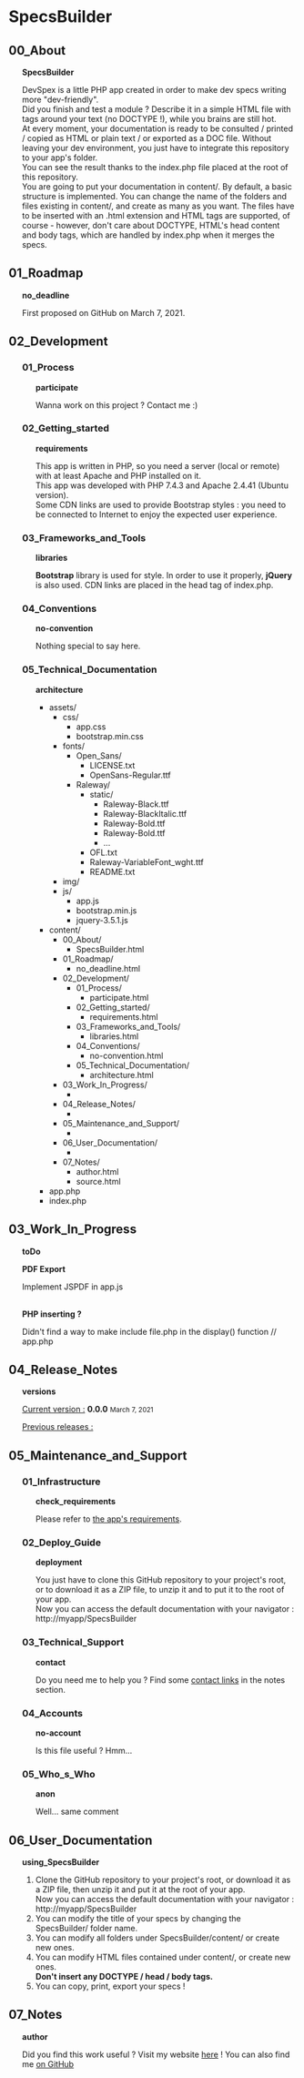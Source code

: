 <h1 id="specsTitle" class="text-center mb-3">SpecsBuilder</h1>            
            <h2 id="00_About" class="ml-1">00_About</h2><ul><strong id="SpecsBuilder" class="ml-2">SpecsBuilder</strong><p class="text-justify">DevSpex is a little PHP app created in order to make dev specs writing more "dev-friendly".<br>
Did you finish and test a module ? Describe it in a simple HTML file with tags around your text (no DOCTYPE !), while you brains are still hot. <br>
At every moment, your documentation is ready to be consulted / printed / copied as HTML or plain text / or exported as a DOC file.
Without leaving your dev environment, you just have to integrate this repository to your app's folder. <br>
You can see the result thanks to the index.php file placed at the root of this repository.<br>
You are going to put your documentation in content/. By default, a basic structure is implemented. You can change the name of the folders and files existing in content/, and create as many as you want.
The files have to be inserted with an .html extension and HTML tags are supported, of course - however, don't care about DOCTYPE, HTML's head content and body tags, which are handled by index.php when it merges the specs.</p></ul><h2 id="01_Roadmap" class="ml-1">01_Roadmap</h2><ul><strong id="no_deadline" class="ml-2">no_deadline</strong><p class="text-justify">First proposed on GitHub on March 7, 2021.<br></p></ul><h2 id="02_Development" class="ml-1">02_Development</h2><ul><h3 id="01_Process" class="ml-2">01_Process</h3><ul><strong id="participate" class="ml-3">participate</strong><p class="text-justify">Wanna work on this project ? Contact me :)</p></ul><h3 id="02_Getting_started" class="ml-2">02_Getting_started</h3><ul><strong id="requirements" class="ml-3">requirements</strong><p class="text-justify">This app is written in PHP, so you need a server (local or remote) with at least Apache and PHP installed on it.<br>
This app was developed with PHP 7.4.3 and Apache 2.4.41 (Ubuntu version).<br>
Some CDN links are used to provide Bootstrap styles : you need to be connected to Internet to enjoy the expected user experience.</p></ul><h3 id="03_Frameworks_and_Tools" class="ml-2">03_Frameworks_and_Tools</h3><ul><strong id="libraries" class="ml-3">libraries</strong><p class="text-justify"><b>Bootstrap</b> library is used for style. In order to use it properly, <b>jQuery</b> is also used. CDN links are placed in the head tag of index.php.</p></ul><h3 id="04_Conventions" class="ml-2">04_Conventions</h3><ul><strong id="no-convention" class="ml-3">no-convention</strong><p class="text-justify">Nothing special to say here.</p></ul><h3 id="05_Technical_Documentation" class="ml-2">05_Technical_Documentation</h3><ul><strong id="architecture" class="ml-3">architecture</strong><p class="text-justify"></p><ul>
    <li>
        assets/<br>
        <ul class="ml-1">
            <li>
                css/<br>
                <ul class="ml-2">
                    <li>app.css</li>
                    <li>bootstrap.min.css</li>
                </ul>
            </li>
            <li>
                fonts/<br>
                <ul class="ml-2">
                    <li>
                        Open_Sans/<br>
                        <ul class="ml-3">
                            <li>LICENSE.txt</li>
                            <li>OpenSans-Regular.ttf</li>
                        </ul>
                    </li>
                    <li>
                        Raleway/<br>
                        <ul class="ml-3">
                            <li>
                                static/<br>
                                <ul class="ml-4">
                                    <li>Raleway-Black.ttf</li>
                                    <li>Raleway-BlackItalic.ttf</li>
                                    <li>Raleway-Bold.ttf</li>
                                    <li>Raleway-Bold.ttf</li>
                                    <li>...</li>
                                </ul>
                            </li>
                            <li>OFL.txt</li>
                            <li>Raleway-VariableFont_wght.ttf</li>
                            <li>README.txt</li>
                        </ul>
                    </li>
                </ul>
            </li>
            <li>img/</li>
            <li>
                js/<br>
                <ul class="ml-2">
                    <li>app.js</li>
                    <li>bootstrap.min.js</li>
                    <li>jquery-3.5.1.js</li>
                </ul>
            </li>
        </ul>
    </li>
    <li>
        content/<br>
        <ul class="ml-1">
            <li>
                00_About/<br>
                <ul class="ml-2">
                    <li>SpecsBuilder.html</li>
                </ul>
            </li>
            <li>
                01_Roadmap/<br>
                <ul class="ml-2">
                    <li>no_deadline.html</li>
                </ul>
            </li>
            <li>
                02_Development/<br>
                <ul class="ml-2">
                    <li>
                        01_Process/<br>
                        <ul class="ml-3">
                            <li>participate.html</li>
                        </ul>
                    </li>
                    <li>
                        02_Getting_started/<br>
                        <ul class="ml-3">
                            <li>requirements.html</li>
                        </ul>
                    </li>
                    <li>
                        03_Frameworks_and_Tools/<br>
                        <ul class="ml-3">
                            <li>libraries.html</li>
                        </ul>
                    </li>
                    <li>
                        04_Conventions/<br>
                        <ul class="ml-3">
                            <li>no-convention.html</li>
                        </ul>
                    </li>
                    <li>
                        05_Technical_Documentation/<br>
                        <ul class="ml-3">
                            <li>architecture.html</li>
                        </ul>
                    </li>
                </ul>
            </li>
            <li>
                03_Work_In_Progress/<br>
                <ul class="ml-2">
                    <li></li>
                </ul>
            </li>
            <li>
                04_Release_Notes/<br>
                <ul class="ml-2">
                    <li></li>
                </ul>
            </li>
            <li>
                05_Maintenance_and_Support/<br>
                <ul class="ml-2">
                    <li></li>
                </ul>
            </li>
            <li>
                06_User_Documentation/<br>
                <ul class="ml-2">
                    <li></li>
                </ul>
            </li>
            <li>
                07_Notes/<br>
                <ul class="ml-2">
                    <li>author.html</li>
                    <li>source.html</li>
                </ul>
            </li>
        </ul>
    </li>
    <li>app.php</li>
    <li>index.php</li>
</ul><p></p></ul></ul><h2 id="03_Work_In_Progress" class="ml-1">03_Work_In_Progress</h2><ul><strong id="toDo" class="ml-2">toDo</strong><p class="text-justify"><strong>PDF Export</strong>
</p><p>Implement JSPDF in app.js</p><br>
<strong>PHP inserting ?</strong>
<p>Didn't find a way to make include file.php in the display() function // app.php</p>
<p></p></ul><h2 id="04_Release_Notes" class="ml-1">04_Release_Notes</h2><ul><strong id="versions" class="ml-2">versions</strong><p class="text-justify"><u>Current version :</u>
<strong>0.0.0</strong>
<small>March 7, 2021</small>

</p><div>
    <u>Previous releases :</u><br>
    <ul>
    </ul>
</div>
<p></p></ul><h2 id="05_Maintenance_and_Support" class="ml-1">05_Maintenance_and_Support</h2><ul><h3 id="01_Infrastructure" class="ml-2">01_Infrastructure</h3><ul><strong id="check_requirements" class="ml-3">check_requirements</strong><p class="text-justify">Please refer to <a href="#requirements">the app's requirements</a>.</p></ul><h3 id="02_Deploy_Guide" class="ml-2">02_Deploy_Guide</h3><ul><strong id="deployment" class="ml-3">deployment</strong><p class="text-justify">You just have to clone this GitHub repository to your project's root, or to download it as a ZIP file, to unzip it and to put it to the root of your app.
<br>
Now you can access the default documentation with your navigator : http://myapp/SpecsBuilder
</p></ul><h3 id="03_Technical_Support" class="ml-2">03_Technical_Support</h3><ul><strong id="contact" class="ml-3">contact</strong><p class="text-justify">Do you need me to help you ? Find some <a href="#author">contact links</a> in the notes section.</p></ul><h3 id="04_Accounts" class="ml-2">04_Accounts</h3><ul><strong id="no-account" class="ml-3">no-account</strong><p class="text-justify">Is this file useful ? Hmm...</p></ul><h3 id="05_Who_s_Who" class="ml-2">05_Who_s_Who</h3><ul><strong id="anon" class="ml-3">anon</strong><p class="text-justify">Well... same comment</p></ul></ul><h2 id="06_User_Documentation" class="ml-1">06_User_Documentation</h2><ul><strong id="using_SpecsBuilder" class="ml-2">using_SpecsBuilder</strong><p class="text-justify"></p><ol>
    <li>
        Clone the GitHub repository to your project's root, or download it as a ZIP file, then unzip it and put it at the root of your app.<br>
        Now you can access the default documentation with your navigator : http://myapp/SpecsBuilder
    </li>
    <li>
        You can modify the title of your specs by changing the SpecsBuilder/ folder name.
    </li>
    <li>
        You can modify all folders under SpecsBuilder/content/ or create new ones.
    </li>
    <li>
        You can modify HTML files contained under content/, or create new ones.<br><strong>Don't insert any DOCTYPE / head / body tags.</strong>
    </li>
    <li>
        You can copy, print, export your specs !
    </li>
</ol>
<p></p></ul><h2 id="07_Notes" class="ml-1">07_Notes</h2><ul><strong id="author" class="ml-2">author</strong><p class="text-justify">Did you find this work useful ?
Visit my website <a target="_blank" href="https://quentin-g.com">here</a> ! 
You can also find me <a target="_blank" href="https://github.com/quentin-g-dev">on GitHub</a></p></ul>        
